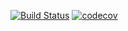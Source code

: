 [![Build Status](https://travis-ci.com/open-synergy/opnsynid-fixed-asset.svg?branch=11.0)](https://travis-ci.com/open-synergy/opnsynid-fixed-asset)
[![codecov](https://codecov.io/gh/open-synergy/opnsynid-fixed-asset/branch/11.0/graph/badge.svg)](https://codecov.io/gh/open-synergy/opnsynid-fixed-asset)
